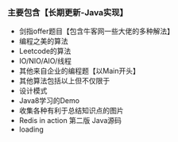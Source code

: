 ### 主要包含【长期更新-Java实现】

* 剑指offer题目【包含牛客网一些大佬的多种解法】
* 编程之美的算法
* Leetcode的算法
* IO/NIO/AIO/线程
* 其他来自企业的编程题【以Main开头】
* 其他算法包括以上但不仅限于
* 设计模式
* Java8学习的Demo
* 收集各种有利于总结知识点的图片
* Redis in action 第二版 Java源码
* loading
 
